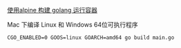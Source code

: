 [使用alpine 构建 golang 运行容器](https://www.cnblogs.com/lovezbs/p/13199121.html)

Mac 下编译 Linux 和 Windows 64位可执行程序

```
CGO_ENABLED=0 GOOS=linux GOARCH=amd64 go build main.go

```

